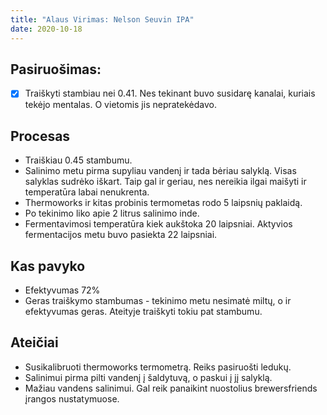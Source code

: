 ```yaml
---
title: "Alaus Virimas: Nelson Seuvin IPA"
date: 2020-10-18
---
```


## Pasiruošimas:
- [X] Traiškyti stambiau nei 0.41. Nes tekinant buvo susidarę kanalai, kuriais
  tekėjo mentalas. O vietomis jis nepratekėdavo.

## Procesas
- Traiškiau 0.45 stambumu.
- Salinimo metu pirma supyliau vandenį ir tada bėriau salyklą. Visas salyklas
  sudrėko iškart. Taip gal ir geriau, nes nereikia ilgai maišyti ir temperatūra
  labai nenukrenta.
- Thermoworks ir kitas probinis termometas rodo 5 laipsnių paklaidą.
- Po tekinimo liko apie 2 litrus salinimo inde.
- Fermentavimosi temperatūra kiek aukštoka 20 laipsniai. Aktyvios fermentacijos
  metu buvo pasiekta 22 laipsniai.

## Kas pavyko
- Efektyvumas 72%
- Geras traiškymo stambumas - tekinimo metu nesimatė miltų, o ir efektyvumas
  geras. Ateityje traiškyti tokiu pat stambumu.

## Ateičiai
- Susikalibruoti thermoworks termometrą. Reiks pasiruošti ledukų.
- Salinimui pirma pilti vandenį į šaldytuvą, o paskui į jį salyklą.
- Mažiau vandens salinimui. Gal reik panaikint nuostolius brewersfriends įrangos
  nustatymuose.
